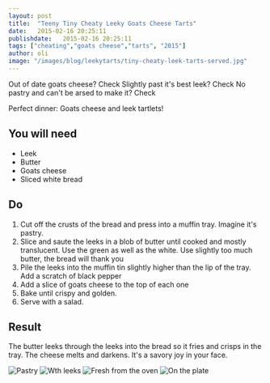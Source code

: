```yaml
---
layout: post
title:  "Teeny Tiny Cheaty Leeky Goats Cheese Tarts"
date:   2015-02-16 20:25:11
publishdate:   2015-02-16 20:25:11
tags: ["cheating","goats cheese","tarts", "2015"]
author: oli
image: "/images/blog/leekytarts/tiny-cheaty-leek-tarts-served.jpg"
---
```


Out of date goats cheese? Check
Slightly past it's best leek? Check
No pastry and can't be arsed to make it?  Check

Perfect dinner: Goats cheese and leek tartlets!



## You will need

* Leek
* Butter
* Goats cheese
* Sliced white bread

## Do

1. Cut off the crusts of the bread and press into a muffin tray.  Imagine it's pastry.
2. Slice and saute the leeks in a blob of butter until cooked and mostly translucent.  Use the green as well as the white.  Use slightly too much butter, the bread will thank you
3. Pile the leeks into the muffin tin slightly higher than the lip of the tray.  Add a scratch of black pepper
4. Add a slice of goats cheese to the top of each one
5. Bake until crispy and golden.
6. Serve with a salad.

## Result

The butter leeks through the leeks into the bread so it fries and crisps in the tray.  The cheese melts and darkens.  It's a savory joy in your face.

![Pastry](/images/blog/leekytarts/tiny-cheaty-leek-tarts-pasty.jpg "Pastry")
![Wth leeks](/images/blog/leekytarts/tiny-cheaty-leek-tarts-leek.jpg "With leeks")
![Fresh from the oven](/images/blog/leekytarts/tiny-cheaty-leek-tarts-outofoven.jpg "Fresh from the oven")
![On the plate](/images/blog/leekytarts/tiny-cheaty-leek-tarts-served.jpg "On the plate")


